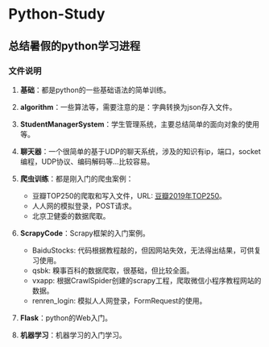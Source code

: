 # Python-Study

总结暑假的python学习进程
---

### 文件说明

1. **基础**：都是python的一些基础语法的简单训练。
2. **algorithm**：一些算法等，需要注意的是：字典转换为json存入文件。
3. **StudentManagerSystem**：学生管理系统，主要总结简单的面向对象的使用等。
4. **聊天器**：一个很简单的基于UDP的聊天系统，涉及的知识有ip，端口，socket编程，UDP协议、编码解码等...比较容易。
5. **爬虫训练**：都是刚入门的爬虫案例：
    - 豆瓣TOP250的爬取和写入文件，URL: [豆瓣2019年TOP250](https://movie.douban.com/top250)。
    - 人人网的模拟登录，POST请求。
    - 北京卫健委的数据爬取。
    
6. **ScrapyCode**：Scrapy框架的入门案例。
    - BaiduStocks: 代码根据教程敲的，但因网站失效，无法得出结果，可供复习使用。
    - qsbk: 糗事百科的数据爬取，很基础，但比较全面。
    - vxapp: 根据CrawlSpider创建的scrapy工程，爬取微信小程序教程网站的数据。
    - renren_login: 模拟人人网登录，FormRequest的使用。
    
7. **Flask**：python的Web入门。

8. **机器学习**：机器学习的入门学习。
